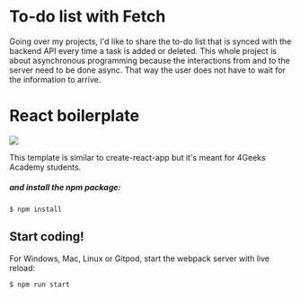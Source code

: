 # To-do list with Fetch

<p>Going over my projects, I'd like to share the to-do list that is synced with the backend API every time a task is added or deleted. This whole project is about asynchronous programming because the interactions from and to the server need to be done async. That way the user does not have to wait for the information to arrive.</p>

# React boilerplate
<p>
  <a href="https://gitpod.io#https://github.com/4GeeksAcademy/react-hello.git"><img src="https://raw.githubusercontent.com/4GeeksAcademy/react-hello/master/open-in-gitpod.svg?sanitize=true" />
  </a>
</p>

This template is similar to create-react-app but it's meant for 4Geeks Academy students.

##### and install the npm package:
```
$ npm install
```

## Start coding!

For Windows, Mac, Linux or Gitpod, start the webpack server with live reload:
```
$ npm run start
```



